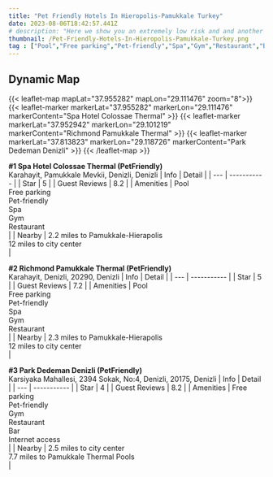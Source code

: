 ```yaml
---
title: "Pet Friendly Hotels In Hieropolis-Pamukkale Turkey"
date: 2023-08-06T18:42:57.441Z
# description: "Here we show you an extremely low risk and and another medium risk approach to earn passive income "
thumbnail: /Pet-Friendly-Hotels-In-Hieropolis-Pamukkale-Turkey.png
tag : ["Pool","Free parking","Pet-friendly","Spa","Gym","Restaurant","Bar","Internet access"]
---
```


## Dynamic Map
{{< leaflet-map  mapLat="37.955282" mapLon="29.111476" zoom="8">}}
    {{< leaflet-marker markerLat="37.955282" markerLon="29.111476" markerContent="Spa Hotel Colossae Thermal" >}}
    {{< leaflet-marker markerLat="37.952942" markerLon="29.101219" markerContent="Richmond Pamukkale Thermal" >}}
    {{< leaflet-marker markerLat="37.813823" markerLon="29.118726" markerContent="Park Dedeman Denizli" >}}
{{< /leaflet-map >}}


**#1 Spa Hotel Colossae Thermal (PetFriendly)**<br>Karahayit, Pamukkale Mevkii, Denizli, Denizli
| Info | Detail |
| --- | ----------- |
| Star | 5 |
| Guest Reviews | 8.2 |
| Amenities | Pool<br>Free parking<br>Pet-friendly<br>Spa<br>Gym<br>Restaurant<br> |
| Nearby | 2.2 miles to Pamukkale-Hierapolis<br>12 miles to city center<br> |

**#2 Richmond Pamukkale Thermal (PetFriendly)**<br>Karahayit, Denizli, 20290, Denizli
| Info | Detail |
| --- | ----------- |
| Star | 5 |
| Guest Reviews | 7.2 |
| Amenities | Pool<br>Free parking<br>Pet-friendly<br>Spa<br>Gym<br>Restaurant<br> |
| Nearby | 2.3 miles to Pamukkale-Hierapolis<br>12 miles to city center<br> |

**#3 Park Dedeman Denizli (PetFriendly)**<br>Karsiyaka Mahallesi, 2394 Sokak, No:4, Denizli, 20175, Denizli
| Info | Detail |
| --- | ----------- |
| Star | 4 |
| Guest Reviews | 8.2 |
| Amenities | Free parking<br>Pet-friendly<br>Gym<br>Restaurant<br>Bar<br>Internet access<br> |
| Nearby | 2.5 miles to city center<br>7.7 miles to Pamukkale Thermal Pools<br> |

